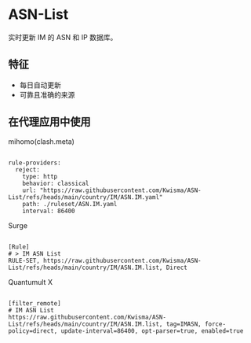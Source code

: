 
# ASN-List

实时更新 IM 的 ASN 和 IP 数据库。

## 特征

- 每日自动更新
- 可靠且准确的来源

## 在代理应用中使用

mihomo(clash.meta)

<pre><code class="language-javascript">
rule-providers:
  reject:
    type: http
    behavior: classical
    url: "https://raw.githubusercontent.com/Kwisma/ASN-List/refs/heads/main/country/IM/ASN.IM.yaml"
    path: ./ruleset/ASN.IM.yaml
    interval: 86400
</code></pre>

Surge

<pre><code class="language-javascript">
[Rule]
# > IM ASN List
RULE-SET, https://raw.githubusercontent.com/Kwisma/ASN-List/refs/heads/main/country/IM/ASN.IM.list, Direct
</code></pre>

Quantumult X

<pre><code class="language-javascript">
[filter_remote]
# IM ASN List
https://raw.githubusercontent.com/Kwisma/ASN-List/refs/heads/main/country/IM/ASN.IM.list, tag=IMASN, force-policy=direct, update-interval=86400, opt-parser=true, enabled=true
</code></pre>
